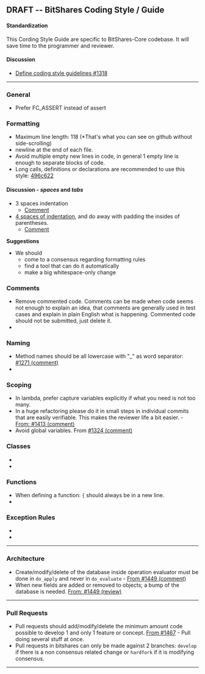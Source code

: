 ## DRAFT -- BitShares Coding Style / Guide

#### Standardization 

This Cording Style Guide are specific to BitShares-Core codebase. It will save time to the programmer and reviewer.

#### Discussion

- [Define coding style guidelines #1318](https://github.com/bitshares/bitshares-core/issues/1318)


----

### General 
- Prefer FC_ASSERT instead of assert

### Formatting
- Maximum line length: 118 (*That's what you can see on github without side-scrolling)
- newline at the end of each file.
- Avoid multiple empty new lines in code, in general 1 empty line is enough to separate blocks of code.
- Long calls, definitions or declarations are recommended to use this style: [496c622](https://github.com/bitshares/bitshares-core/commit/496c6229e13bd511c2380f9c8d540e68bd65a65d)


#### Discussion - *spaces* and *tabs*

  - 3 spaces indentation
    - [Comment](https://github.com/bitshares/bitshares-core/issues/1318#issuecomment-472376797)
  - [4 spaces of indentation](https://github.com/bitshares/bitshares-core/issues/1318#issuecomment-468077506), and do away with padding the insides of parentheses.
    - [Comment](https://github.com/bitshares/bitshares-core/issues/1318#issuecomment-472125824)

**Suggestions**
- We should
   - come to a consensus regarding formatting rules
   - find a tool that can do it automatically
   - make a big whitespace-only change



### Comments
- Remove commented code. Comments can be made when code seems not enough to explain an idea, that comments are generally used in test cases and explain in plain English what is happening. Commented code should not be submitted, just delete it. 
- 



### Naming
- Method names should be all lowercase with "_" as word separator: [#1271 (comment)](https://github.com/bitshares/bitshares-core/pull/1271#discussion_r224833813)
- 




### Scoping
- In lambda, prefer capture variables explicitly if what you need is not too many.
- In a huge refactoring please do it in small steps in individual commits that are easily verifiable. This makes the reviewer life a bit easier. - [From: #1413 (comment)](https://github.com/bitshares/bitshares-core/pull/1413#issuecomment-437932230)
- Avoid global variables. From [#1324 (comment)](https://github.com/bitshares/bitshares-core/pull/1324#issuecomment-439715251)





### Classes
- 
- 



### Functions
- When defining a function:  `{` should always be in a new line.
- 



### Exception Rules 
- 
- 

---

### Architecture
- Create/modify/delete of the database inside operation evaluator must be done in `do_apply` and never in `do_evaluate` - [From #1449 (comment)](https://github.com/bitshares/bitshares-core/pull/1449#discussion_r236381016)  
- When new fields are added or removed to objects; a bump of the database is needed. [From: #1449 (review)](https://github.com/bitshares/bitshares-core/pull/1449#pullrequestreview-185101298) 

---

### Pull Requests
- Pull requests should add/modify/delete the minimum amount code possible to develop 1 and only 1 feature or concept. [From #1467](https://github.com/bitshares/bitshares-core/pull/1467) - Pull doing several stuff at once.
- Pull requests in bitshares can only be made against 2 branches: `develop` if there is a non consensus related change or `hardfork` if it is modifying consensus.




*************




